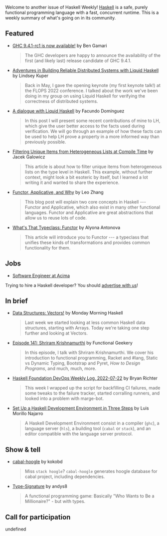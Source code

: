Welcome to another issue of Haskell Weekly!
[Haskell](https://www.haskell.org) is a safe, purely functional programming language with a fast, concurrent runtime.
This is a weekly summary of what's going on in its community.

## Featured

- [GHC 9.4.1-rc1 is now available!](https://discourse.haskell.org/t/ghc-9-4-1-rc1-is-now-available/4817?u=taylorfausak) by Ben Gamari
  > The GHC developers are happy to announce the availability of the first (and likely last) release candidate of GHC 9.4.1.

- [Adventures in Building Reliable Distributed Systems with Liquid Haskell](https://decomposition.al/blog/2022/07/20/my-flops-2022-keynote-talk-adventures-in-building-reliable-distributed-systems-with-liquid-haskell/) by Lindsey Kuper
  > Back in May, I gave the opening keynote (my first keynote talk!) at the FLOPS 2022 conference. I talked about the work we've been doing in my group on using Liquid Haskell for verifying the correctness of distributed systems.

- [A dialogue with Liquid Haskell](https://www.tweag.io/blog/2022-07-21-lh-introspection/) by Facundo Domínguez
  > In this post I will present some recent contributions of mine to LH, which give the user better access to the facts used during verification. We will go through an example of how these facts can be used to help LH prove a property in a more informed way than previously possible.

- [Filtering Unique Items from Heterogeneous Lists at Compile Time](https://blog.galowicz.de/2022/03/20/unique-heterogeneous-typelists/) by Jacek Galowicz
  > This article is about how to filter unique items from heterogeneous lists on the type level in Haskell. This example, without further context, might look a bit esoteric by itself, but I learned a lot writing it and wanted to share the experience.

- [Functor, Applicative, and Why](https://medium.com/axiomzenteam/functor-applicative-and-why-8a08f1048d3d) by Leo Zhang
  > This blog post will explain two core concepts in Haskell --- Functor and Applicative, which also exist in many other functional languages. Functor and Applicative are great abstractions that allow us to reuse lots of code.

- [What's That Typeclass: Functor](https://serokell.io/blog/whats-that-typeclass-functor) by Alyona Antonova
  > This article will introduce you to Functor --- a typeclass that unifies these kinds of transformations and provides common functionality for them.

## Jobs

- [Software Engineer at Acima](https://np.reddit.com/r/haskell/comments/w9m98y/haskell_elm_job/)

Trying to hire a Haskell developer?
You should [advertise with us](https://haskellweekly.news/advertising.html)!

## In brief

- [Data Structures: Vectors!](https://mmhaskell.com/blog/2022/7/25/data-structures-vectors) by Monday Morning Haskell
  > Last week we started looking at less common Haskell data structures, starting with Arrays. Today we're taking one step further and looking at Vectors.

- [Episode 141: Shriram Krishnamurthi](https://www.functionalgeekery.com/episode-141-shriram-krishnamurthi/) by Functional Geekery
  > In this episode, I talk with Shriram Krishnamurthi. We cover his introduction to functional programming, Racket and #lang, Static vs Dynamic Typing, Bootstrap and Pyret, _How to Design Programs_, and much, much, more.

- [Haskell Foundation DevOps Weekly Log, 2022-07-22](https://discourse.haskell.org/t/haskell-foundation-devops-weekly-log-2022-07-22/4821?u=taylorfausak) by Bryan Richter
  > This week I wrapped up the script for backfilling CI failures, made some tweaks to the failure tracker, started corralling runners, and looked into a problem with marge-bot.

- [Set Up a Haskell Development Environment in Three Steps](https://gist.github.com/lsmor/bb632565cd96be9da589b6e91f80f9ba/35038622363704b00258f857344845af29d5f4f8) by Luis Morillo Najarro
  > A Haskell Development Environment consist in a compiler (`ghc`), a language server (`hls`), a building tool (`cabal` or `stack`), and an editor compatible with the language server protocol.

## Show & tell

- [cabal-hoogle](https://github.com/kokobd/cabal-hoogle) by kokobd
  > Miss `stack hoogle`? `cabal-hoogle` generates hoogle database for cabal project, including dependencies.

- [Type-Signature](https://type-signature.com) by andys8
  > A functional programming game: Basically "Who Wants to Be a Millionaire?" - but with types.

## Call for participation

undefined
